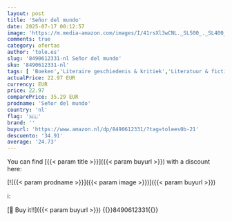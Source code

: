 ```yaml
---
layout: post
title: 'Señor del mundo'
date: 2025-07-17 00:12:57
image: 'https://m.media-amazon.com/images/I/41rsXl3wCNL._SL500_._SL400_.jpg'
comments: true
category: ofertas
author: 'tole.es'
slug: '8490612331-nl Señor del mundo'
sku: '8490612331-nl'
tags: [ 'Boeken','Literaire geschiedenis & kritiek','Literatuur & fictie','🇳🇱', ]
actualPrice: 22.97 EUR
currency: EUR
price: 22.97
comparePrice: 35.29 EUR
prodname: 'Señor del mundo'
country: 'nl'
flag: '🇳🇱'
brand: ''
buyurl: 'https://www.amazon.nl/dp/8490612331/?tag=tolees0b-21'
descuento: '34.91'
average: '24.73'
---
```


You can find [{{< param title >}}]({{< param buyurl >}}) with a discount here:

[![{{< param prodname >}}]({{< param image >}})]({{< param buyurl >}})

ℹ️:


[🛒 Buy it!!]({{< param buyurl >}})
{{<world>}}8490612331{{</world>}}
